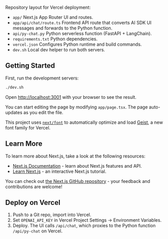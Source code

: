 Repository layout for Vercel deployment:

- `app/` Next.js App Router UI and routes.
- `app/api/chat/route.ts` Frontend API route that converts AI SDK UI messages and forwards to the Python function.
- `api/py-chat.py` Python serverless function (FastAPI + LangChain).
- `requirements.txt` Python dependencies.
- `vercel.json` Configures Python runtime and build commands.
- `dev.sh` Local dev helper to run both servers.

## Getting Started

First, run the development servers:

```bash
./dev.sh
```

Open [http://localhost:3001](http://localhost:3001) with your browser to see the result.

You can start editing the page by modifying `app/page.tsx`. The page auto-updates as you edit the file.

This project uses [`next/font`](https://nextjs.org/docs/app/building-your-application/optimizing/fonts) to automatically optimize and load [Geist](https://vercel.com/font), a new font family for Vercel.

## Learn More

To learn more about Next.js, take a look at the following resources:

- [Next.js Documentation](https://nextjs.org/docs) - learn about Next.js features and API.
- [Learn Next.js](https://nextjs.org/learn) - an interactive Next.js tutorial.

You can check out [the Next.js GitHub repository](https://github.com/vercel/next.js) - your feedback and contributions are welcome!

## Deploy on Vercel

1. Push to a Git repo, import into Vercel.
2. Set `OPENAI_API_KEY` in Vercel Project Settings → Environment Variables.
3. Deploy. The UI calls `/api/chat`, which proxies to the Python function `/api/py-chat` on Vercel.
